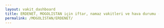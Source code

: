 ```yaml
---
layout: vakit_dashboard
title: ERDENET, MOGOLISTAN için iftar, namaz vakitleri ve hava durumu - ilçe/eyalet seç
permalink: /MOGOLISTAN/ERDENET/
---
```


<script type="text/javascript">
  var GLOBAL_COUNTRY = 'MOGOLISTAN';
  var GLOBAL_CITY = 'ERDENET';
  var GLOBAL_STATE = '';
  var lat = 72;
  var lon = 21;
</script>
